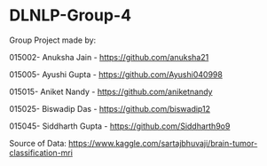 # DLNLP-Group-4
Group Project made by:

015002-	Anuksha Jain - https://github.com/anuksha21 

015005- Ayushi Gupta - https://github.com/Ayushi040998

015015-	Aniket Nandy - https://github.com/aniketnandy

015025-	Biswadip Das - https://github.com/biswadip12

015045-	Siddharth Gupta - https://github.com/Siddharth9o9

Source of Data: https://www.kaggle.com/sartajbhuvaji/brain-tumor-classification-mri
